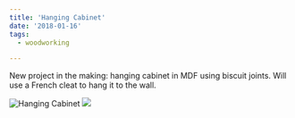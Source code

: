 ```yaml
---
title: 'Hanging Cabinet'
date: '2018-01-16'
tags:
  - woodworking

---
```


New project in the making: hanging cabinet in MDF using biscuit joints.
Will use a French cleat to hang it to the wall.

![Hanging Cabinet](Hanging%20Cabinet.png)
![](/images/Hanging%20Cabinet.jpg)